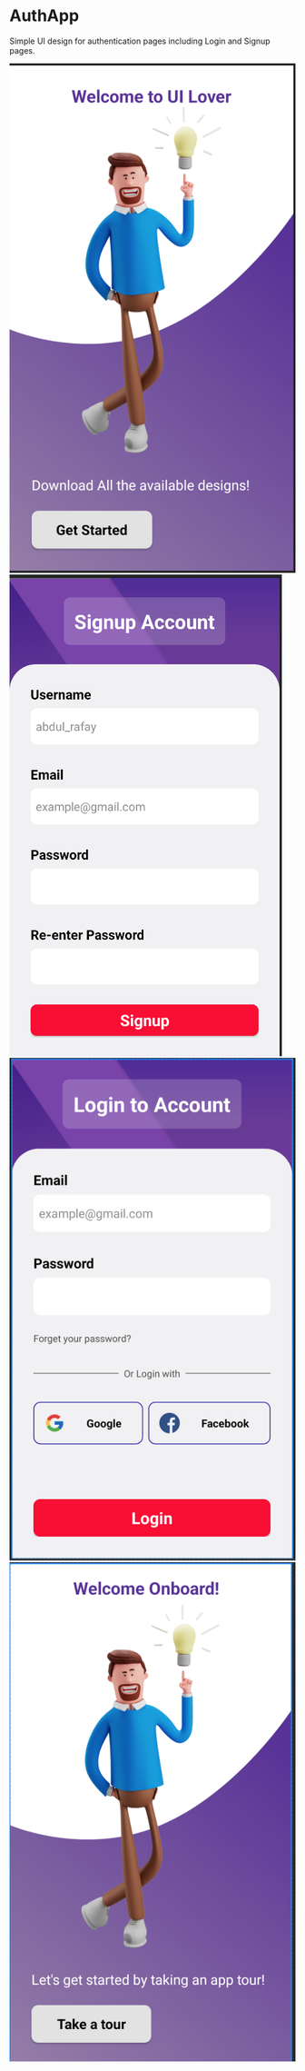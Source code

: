# AuthApp
Simple UI design for authentication pages including Login and Signup pages.

![alt text](https://github.com/Medilin/AuthApp/blob/master/Screenshots/S1.png?raw=true)
![alt text](https://github.com/Medilin/AuthApp/blob/master/Screenshots/S2.png?raw=true)
![alt text](https://github.com/Medilin/AuthApp/blob/master/Screenshots/S3.png?raw=true)
![alt text](https://github.com/Medilin/AuthApp/blob/master/Screenshots/S4.png?raw=true)

